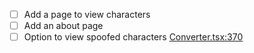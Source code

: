 - [ ] Add a page to view characters
- [ ] Add an about page
- [ ] Option to view spoofed characters [Converter.tsx:370](src/components/Converter.tsx)
